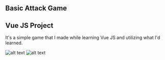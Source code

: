 ## Basic Attack Game
## Vue JS Project
It's a simple game that I made while learning Vue JS and utilizing what I'd learned.

![alt text](https://cdn.discordapp.com/attachments/818769701520801815/824653590605594624/logo-vuejs-min.png)
![alt text](https://cdn.discordapp.com/attachments/818769701520801815/824646381477429278/unknown.png
)
